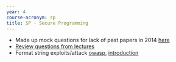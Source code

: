 ```yaml
---
year: 4
course-acronym: sp
title: SP - Secure Programming
---
```

- Made up mock questions for lack of past papers in 2014 [here](https://docs.google.com/document/d/19qfL-anoHmpRnkZNEjPoafT18Dhgl4vbamfUh9VoeIU/edit)
- [Review questions from lectures](http://docs.google.com/document/d/11geePjMOBYPITqxGDDhBh1Mrv2zUBCocv1Wm_OlxpFM/edit?pli=1)
- Format string exploits/attack [owasp](https://www.owasp.org/index.php/Format_string_attack), [introduction](http://codearcana.com/posts/2013/05/02/introduction-to-format-string-exploits.html)
